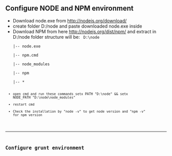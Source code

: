 ## Configure NODE and NPM environment
* Download node.exe from http://nodejs.org/download/
* create folder D:/node and paste downloaded node.exe inside
* Download NPM from here http://nodejs.org/dist/npm/ and extract in D:/node	folder structure will be: 
	<code>
	D:\node  
		|-- node.exe  
		|-- npm.cmd  
		|-- node_modules  
				|-- npm  
					|-- *  
	<code>
* open cmd and run these commands
	setx PATH "D:\node" && setx NODE_PATH "D:\node\node_modules"
* restart cmd
* Check the installation by "node -v" to get node version and "npm -v" for npm version
---
## Configure grunt environment